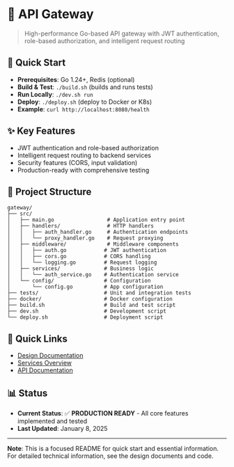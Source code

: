 # 🚪 API Gateway

> High-performance Go-based API gateway with JWT authentication, role-based authorization, and intelligent request routing

## 🚀 Quick Start
- **Prerequisites**: Go 1.24+, Redis (optional)
- **Build & Test**: `./build.sh` (builds and runs tests)
- **Run Locally**: `./dev.sh run`
- **Deploy**: `./deploy.sh` (deploy to Docker or K8s)
- **Example**: `curl http://localhost:8080/health`

## ✨ Key Features
- JWT authentication and role-based authorization
- Intelligent request routing to backend services
- Security features (CORS, input validation)
- Production-ready with comprehensive testing

## 📁 Project Structure
```
gateway/
├── src/
│   ├── main.go                 # Application entry point
│   ├── handlers/               # HTTP handlers
│   │   ├── auth_handler.go     # Authentication endpoints
│   │   └── proxy_handler.go    # Request proxying
│   ├── middleware/             # Middleware components
│   │   ├── auth.go            # JWT authentication
│   │   ├── cors.go            # CORS handling
│   │   └── logging.go         # Request logging
│   ├── services/              # Business logic
│   │   └── auth_service.go    # Authentication service
│   └── config/                # Configuration
│       └── config.go          # App configuration
├── tests/                     # Unit and integration tests
├── docker/                    # Docker configuration
├── build.sh                   # Build and test script
├── dev.sh                     # Development script
└── deploy.sh                  # Deployment script
```

## 🔗 Quick Links
- [Design Documentation](../docs/design-docs/gateway-design.md)
- [Services Overview](../services/README.md)
- [API Documentation](http://localhost:8080/docs)

## 📊 Status
- **Current Status**: ✅ **PRODUCTION READY** - All core features implemented and tested
- **Last Updated**: January 8, 2025

---

**Note**: This is a focused README for quick start and essential information. For detailed technical information, see the design documents and code.